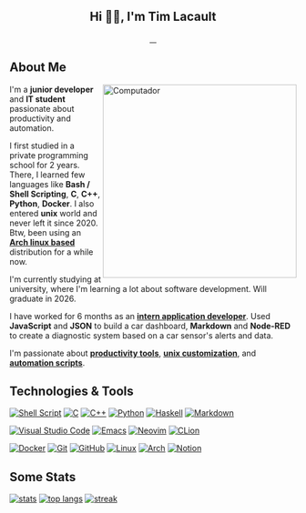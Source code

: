 <h2 align="center">Hi 👋🏻, I'm Tim Lacault</h2>

<p align="center">
<a href="mailto:contact@dev-tlacault.eu?" target="_blank"><img alt="" src="https://img.shields.io/badge/Gmail-D14836?style=for-the-badge&logo=gmail&logoColor=white" style="vertical-align:center"/> </a>
<a href="https://www.linkedin.com/in/tim-lacault" target="_blank"><img alt="" src="https://img.shields.io/badge/linkedin-%230077B5.svg?style=for-the-badge&logo=linkedin&logoColor=white" style="vertical-align:center"/> </a>
<a href="https://stackoverflow.com/users/15234695" target="_blank"><img alt="" src="https://img.shields.io/badge/-Stackoverflow-FE7A16?style=for-the-badge&logo=stack-overflow&logoColor=white" style="vertical-align:center"/> </a>
<a href="https://github.com/TLacault" target="_blank"><img alt="" src="https://img.shields.io/badge/github-%23121011.svg?style=for-the-badge&logo=github&logoColor=white" style="vertical-align:center"/> </a>
</p>

<h2>About Me</h2>
<img src="https://raw.githubusercontent.com/MicaelliMedeiros/micaellimedeiros/master/image/computer-illustration.png"
min-width="340px" max-width="400px" width="340px" align="right" alt="Computador">
<p align="left">

I'm a <strong>junior developer</strong> and <strong>IT student</strong> passionate about productivity and automation.

I first studied in a private programming school for 2 years. There, I learned few languages like <strong>Bash / Shell Scripting</strong>, <strong>C</strong>, <strong>C++</strong>, <strong>Python</strong>, <strong>Docker</strong>. I also entered <strong>unix</strong> world and never left it since 2020. Btw, been using an <strong>[Arch linux based](https://garudalinux.org/)</strong> distribution for a while now.

I'm currently studying at university, where I'm learning a lot about software development. Will graduate in 2026.

I have worked for 6 months as an <strong>[intern application developer](https://github.com/TLacault/internship)</strong>.
Used <strong>JavaScript</strong> and <strong>JSON</strong> to build a car dashboard, <strong>Markdown</strong> and <strong>Node-RED</strong> to create a diagnostic system based on a car sensor's alerts and data.

I'm passionate about <strong>[productivity tools](https://www.notion.so/)</strong>, <strong>[unix customization](https://www.reddit.com/r/unixporn/)</strong>, and <strong>[automation scripts](https://github.com/TLacault/dotfile-manager)</strong>.
</p>

<p align="left">
<h2>Technologies & Tools</h2>

[![Shell Script](https://img.shields.io/badge/shell_script-%23121011.svg?style=for-the-badge&logo=gnu-bash&logoColor=white)](https://github.com/TLacault/dotfile-manager)
[![C](https://img.shields.io/badge/c-%2300599C.svg?style=for-the-badge&logo=c&logoColor=white)](https://github.com/TLacault/c)
[![C++](https://img.shields.io/badge/c++-%2300599C.svg?style=for-the-badge&logo=c%2B%2B&logoColor=white)](https://github.com/TLacault/cpp)
[![Python](https://img.shields.io/badge/python-3670A0?style=for-the-badge&logo=python&logoColor=ffdd54)](https://github.com/TLacault/python)
[![Haskell](https://img.shields.io/badge/Haskell-5e5086?style=for-the-badge&logo=haskell&logoColor=white)](https://github.com/TLacault/haskell)
[![Markdown](https://img.shields.io/badge/markdown-%23000000.svg?style=for-the-badge&logo=markdown&logoColor=white)](https://www.markdownguide.org/)

[![Visual Studio Code](https://img.shields.io/badge/Visual%20Studio%20Code-0078d7.svg?style=for-the-badge&logo=visual-studio-code&logoColor=white)](https://code.visualstudio.com/)
[![Emacs](https://img.shields.io/badge/Emacs-%237F5AB6.svg?&style=for-the-badge&logo=gnu-emacs&logoColor=white)](https://www.gnu.org/software/emacs/)
[![Neovim](https://img.shields.io/badge/NeoVim-%2357A143.svg?&style=for-the-badge&logo=neovim&logoColor=white)](https://neovim.io/)
[![CLion](https://img.shields.io/badge/CLion-black?style=for-the-badge&logo=clion&logoColor=white)](https://www.jetbrains.com/fr-fr/clion/)

[![Docker](https://img.shields.io/badge/docker-%230db7ed.svg?style=for-the-badge&logo=docker&logoColor=white)](https://www.docker.com/)
[![Git](https://img.shields.io/badge/git-%23F05033.svg?style=for-the-badge&logo=git&logoColor=white)](https://git-scm.com/)
[![GitHub](https://img.shields.io/badge/github-%23121011.svg?style=for-the-badge&logo=github&logoColor=white)](https://github.com/TLacault)
[![Linux](https://img.shields.io/badge/Linux-FCC624?style=for-the-badge&logo=linux&logoColor=black)](https://www.linux.org/)
[![Arch](https://img.shields.io/badge/Arch%20Linux-1793D1?logo=arch-linux&logoColor=fff&style=for-the-badge)](https://archlinux.org/)
[![Notion](https://img.shields.io/badge/Notion-%23000000.svg?style=for-the-badge&logo=notion&logoColor=white)](https://www.notion.so/)
</p>

<p align="left">
<h2>Some Stats</h2>

[![stats](https://github-readme-stats.vercel.app/api?username=tlacault&theme=nord&hide_border=false&include_all_commits=true&count_private=true)](https://github.com/TLacault)
[![top langs](https://github-readme-stats.vercel.app/api/top-langs/?username=tlacault&theme=nord&hide_border=false&include_all_commits=true&count_private=true&langs_count=6&layout=compact)](https://github.com/TLacault)
[![streak](https://github-readme-streak-stats.herokuapp.com/?user=tlacault&theme=nord&hide_border=false)](https://github.com/TLacault)
</p>